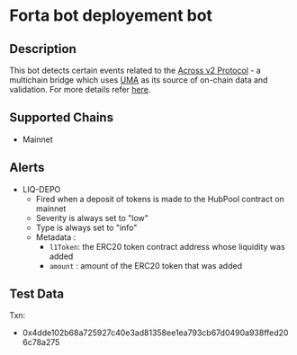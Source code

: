 # Forta bot deployement bot

## Description

This bot detects certain events related to the [Across v2 Protocol](https://across.to/) - a multichain bridge which uses [UMA](https://umaproject.org/) as its source of on-chain data and validation. For more details refer [here](https://discourse.umaproject.org/t/forta-monitors-across-v2-request-for-proposals/1569).

## Supported Chains
- Mainnet
## Alerts

- LIQ-DEPO
  - Fired when a deposit of tokens is made to the HubPool contract on mainnet
  - Severity is always set to "low" 
  - Type is always set to "info"
  - Metadata :
      - `l1Token`: the ERC20 token contract address whose liquidity was added
      - `amount` : amount of the ERC20 token that was added

## Test Data

Txn:
- 0x4dde102b68a725927c40e3ad81358ee1ea793cb67d0490a938ffed206c78a275